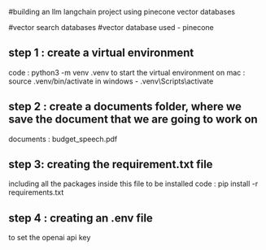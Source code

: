 #building an llm langchain project using pinecone vector databases

#vector search databases
#vector database used - pinecone

## step 1 : create a virtual environment
code : python3 -m venv .venv
to start the virtual environment on mac : source .venv/bin/activate
in windows - .venv\Scripts\activate

## step 2 : create a documents folder, where we save the document that we are going to work on
documents : budget_speech.pdf

## step 3: creating the requirement.txt file
including all the packages inside this file to be installed
code : pip install -r requirements.txt

## step 4 :  creating an .env file 
to set the openai api key


